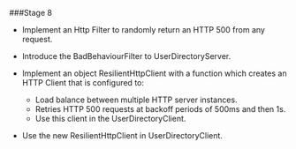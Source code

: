 ###Stage 8

-   Implement an Http Filter to randomly return an HTTP 500 from any request.
-   Introduce the BadBehaviourFilter to UserDirectoryServer.
-   Implement an object ResilientHttpClient with a function which creates an HTTP Client that is configured to:
      * Load balance between multiple HTTP server instances.
      * Retries HTTP 500 requests at backoff periods of 500ms and then 1s.
      * Use this client in the UserDirectoryClient.   
      
-   Use the new ResilientHttpClient in UserDirectoryClient.   